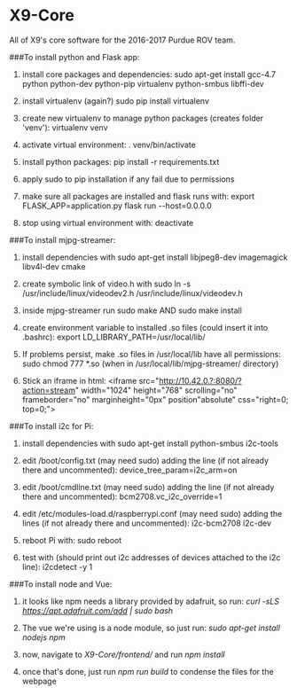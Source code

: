 # X9-Core
All of X9's core software for the 2016-2017 Purdue ROV team. 

###To install python and Flask app:
1. install core packages and dependencies:
 sudo apt-get install gcc-4.7 python python-dev python-pip virtualenv python-smbus libffi-dev

2. install virtualenv (again?)
 sudo pip install virtualenv

3. create new virtualenv to manage python packages (creates folder 'venv'):
 virtualenv venv

4. activate virtual environment:
 . venv/bin/activate

5. install python packages:
 pip install -r requirements.txt

6. apply sudo to pip installation if any fail due to permissions

7. make sure all packages are installed and flask runs with:
 export FLASK_APP=application.py
 flask run --host=0.0.0.0

8. stop using virtual environment with:
 deactivate

###To install mjpg-streamer:
1. install dependencies with
 sudo apt-get install libjpeg8-dev imagemagick libv4l-dev cmake

2. create symbolic link of video.h with
 sudo ln -s /usr/include/linux/videodev2.h /usr/include/linux/videodev.h

3. inside mjpg-streamer run
 sudo make
 AND
 sudo make install

4. create environment variable to installed .so files (could insert it into .bashrc):
 export LD_LIBRARY_PATH=/usr/local/lib/

5. If problems persist, make .so files in /usr/local/lib have all permissions:
 sudo chmod 777 *.so (when in /usr/local/lib/mjpg-streamer/ directory)

6. Stick an iframe in html: <iframe src="http://10.42.0.?:8080/?action=stream" width="1024" height="768" scrolling="no" frameborder="no" marginheight="0px" position"absolute" css="right=0; top=0;"></iframe>

###To install i2c for Pi:
1. install dependencies with
 sudo apt-get install python-smbus i2c-tools

2. edit /boot/config.txt (may need sudo) adding the line (if not already there and uncommented):
 device_tree_param=i2c_arm=on

3. edit /boot/cmdline.txt (may need sudo) adding the line (if not already there and uncommented):
 bcm2708.vc_i2c_override=1

4. edit /etc/modules-load.d/raspberrypi.conf (may need sudo) adding the lines (if not already there and uncommented):
 i2c-bcm2708
 i2c-dev

5. reboot Pi with:
 sudo reboot

6. test with (should print out i2c addresses of devices attached to the i2c line):
 i2cdetect -y 1

###To install node and Vue:
1. it looks like npm needs a library provided by adafruit, so run: _curl -sLS https://apt.adafruit.com/add | sudo bash_

2. The vue we're using is a node module, so just run: _sudo apt-get install nodejs npm_

3. now, navigate to _X9-Core/frontend/_ and run _npm install_

4. once that's done, just run _npm run build_ to condense the files for the webpage
